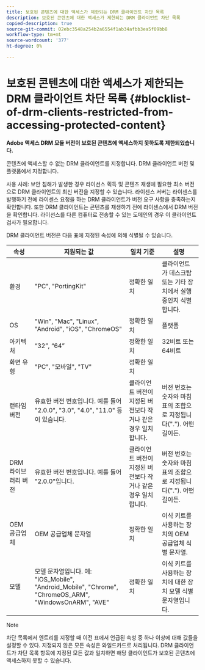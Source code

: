 ```yaml
---
title: 보호된 콘텐츠에 대한 액세스가 제한되는 DRM 클라이언트 차단 목록
description: 보호된 콘텐츠에 대한 액세스가 제한되는 DRM 클라이언트 차단 목록
copied-description: true
source-git-commit: 02ebc3548a254b2a6554f1ab34afbb3ea5f09bb8
workflow-type: tm+mt
source-wordcount: '377'
ht-degree: 0%

---
```


# 보호된 콘텐츠에 대한 액세스가 제한되는 DRM 클라이언트 차단 목록 {#blocklist-of-drm-clients-restricted-from-accessing-protected-content}

**Adobe 액세스 DRM 모듈 버전이 보호된 콘텐츠에 액세스하지 못하도록 제한되었습니다.**

콘텐츠에 액세스할 수 없는 DRM 클라이언트를 지정합니다. DRM 클라이언트 버전 및 플랫폼에서 지정합니다.

사용 사례: 보안 침해가 발생한 경우 라이선스 획득 및 콘텐츠 재생에 필요한 최소 버전으로 DRM 클라이언트의 최신 버전을 지정할 수 있습니다. 라이센스 서버는 라이센스를 발행하기 전에 라이센스 요청을 하는 DRM 클라이언트가 버전 요구 사항을 충족하는지 확인합니다. 또한 DRM 클라이언트는 콘텐츠를 재생하기 전에 라이센스에서 DRM 버전을 확인합니다. 라이선스를 다른 컴퓨터로 전송할 수 있는 도메인의 경우 이 클라이언트 검사가 필요합니다.

DRM 클라이언트 버전은 다음 표에 지정된 속성에 의해 식별될 수 있습니다.

| **속성** | **지원되는 값** | **일치 기준** | **설명** |
|---|---|---|---|
| 환경 | &quot;PC&quot;, &quot;PortingKit&quot; | 정확한 일치 | 클라이언트가 데스크탑 또는 기타 장치에서 실행 중인지 식별합니다. |
| OS | &quot;Win&quot;, &quot;Mac&quot;, &quot;Linux&quot;, &quot;Android&quot;, &quot;iOS&quot;, &quot;ChromeOS&quot; | 정확한 일치 | 플랫폼 |
| 아키텍처 | “32”, “64” | 정확한 일치 | 32비트 또는 64비트 |
| 화면 유형 | &quot;PC&quot;, &quot;모바일&quot;, &quot;TV&quot; | 정확한 일치 | |
| 런타임 버전 | 유효한 버전 번호입니다. 예를 들어 &quot;2.0.0&quot;, &quot;3.0&quot;, &quot;4.0&quot;, &quot;11.0&quot; 등이 있습니다. | 클라이언트 버전이 지정된 버전보다 작거나 같은 경우 일치합니다. | 버전 번호는 숫자와 마침표의 조합으로 지정됩니다(&quot;.&quot;). 어떤 길이든. |
| DRM 라이브러리 버전 | 유효한 버전 번호입니다. 예를 들어 &quot;2.0.0&quot;입니다. | 클라이언트 버전이 지정된 버전보다 작거나 같은 경우 일치합니다. | 버전 번호는 숫자와 마침표의 조합으로 지정됩니다(&quot;.&quot;). 어떤 길이든. |
| OEM 공급업체 | OEM 공급업체 문자열 | 정확한 일치 | 이식 키트를 사용하는 장치의 OEM 공급업체 식별 문자열. |
| 모델 | 모델 문자열입니다. 예: &quot;iOS_Mobile&quot;, &quot;Android_Mobile&quot;, &quot;Chrome&quot;, &quot;ChromeOS_ARM&quot;, &quot;WindowsOnARM&quot;, &quot;AVE&quot; | 정확한 일치 | 이식 키트를 사용하는 장치에 대한 장치 모델 식별 문자열입니다. |

>[!NOTE]
>
>차단 목록에서 엔트리를 지정할 때 이전 표에서 언급된 속성 중 하나 이상에 대해 값들을 설정할 수 있다. 지정되지 않은 모든 속성은 와일드카드로 처리됩니다. DRM 클라이언트가 차단 목록 항목에 지정된 모든 값과 일치하면 해당 클라이언트가 보호된 콘텐츠에 액세스하지 못할 수 있습니다.
